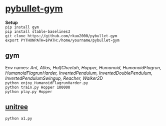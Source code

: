 # [pybullet-gym](https://github.com/benelot/pybullet-gym)
**Setup**<br>
`pip install gym`<br>
`pip install stable-baselines3`<br>
`git clone https://github.com/rkuo2000/pybullet-gym`<br>
`export PYTHONPATH=$PATH:/home/yourname/pybullet-gym`

## gym
Env names: 
*Ant, Atlas, HalfCheetah, Hopper, Humanoid, HumanoidFlagrun, HumanoidFlagrunHarder, InvertedPendulum, InvertedDoublePendulum, InvertedPendulumSwingup, Reacher, Walker2D*<br>
`python enjoy_HumanoidFlagrunHarder.py`<br>
`python train.py Hopper 100000`<br>
`python play.py Hopper`<br>

## [unitree](https://github.com/unitreerobotics/unitree_pybullet)
`python a1.py`<br>

